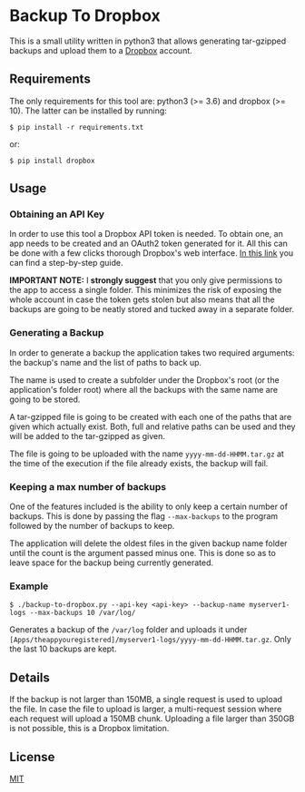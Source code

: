 # Backup To Dropbox

This is a small utility written in python3 that allows generating tar-gzipped backups and upload them to a [Dropbox](https://www.dropbox.com) account.

## Requirements

The only requirements for this tool are: python3 (>= 3.6) and dropbox (>= 10).
The latter can be installed by running:

```
$ pip install -r requirements.txt
```
or:
```
$ pip install dropbox
```

## Usage

### Obtaining an API Key

In order to use this tool a Dropbox API token is needed. To obtain one, an app needs to be created and an OAuth2 token generated for it.
All this can be done with a few clicks thorough Dropbox's web interface.
[In this link](https://www.iperiusbackup.net/en/create-dropbox-app-get-authentication-token/) you can find a step-by-step guide.

**IMPORTANT NOTE:** I **strongly suggest** that you only give permissions to the app to access a single folder. This minimizes the risk of exposing the whole account in case the token gets stolen but also means that all the backups are going to be neatly stored and tucked away in a separate folder.

### Generating a Backup

In order to generate a backup the application takes two required arguments: the backup's name and the list of paths to back up.

The name is used to create a subfolder under the Dropbox's root (or the application's folder root) where all the backups with the same name are going to be stored.

A tar-gzipped file is going to be created with each one of the paths that are given which actually exist.
Both, full and relative paths can be used and they will be added to the tar-gzipped as given.

The file is going to be uploaded with the name `yyyy-mm-dd-HHMM.tar.gz` at the time of the execution if the file already exists, the backup will fail.

### Keeping a max number of backups

One of the features included is the ability to only keep a certain number of backups. This is done by passing the flag `--max-backups` to the program followed by the number of backups to keep.

The application will delete the oldest files in the given backup name folder until the count is the argument passed minus one.
This is done so as to leave space for the backup being currently generated.

### Example

```
$ ./backup-to-dropbox.py --api-key <api-key> --backup-name myserver1-logs --max-backups 10 /var/log/
```

Generates a backup of the `/var/log` folder and uploads it under `[Apps/theappyouregistered]/myserver1-logs/yyyy-mm-dd-HHMM.tar.gz`.
Only the last 10 backups are kept.

## Details

If the backup is not larger than 150MB, a single request is used to upload the file.
In case the file to upload is larger, a multi-request session where each request will upload a 150MB chunk.
Uploading a file larger than 350GB is not possible, this is a Dropbox limitation.

## License

[MIT](https://tldrlegal.com/license/mit-license)
